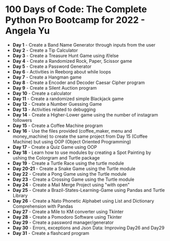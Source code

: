 # 100 Days of Code: The Complete Python Pro Bootcamp for 2022 - Angela Yu

* **Day 1** - Create a Band Name Generator through inputs from the user<br/>
* **Day 2** - Create a Tip Calculator<br/>
* **Day 3** - Create a Treasure Hunt Game using if/else<br/>
* **Day 4** - Create a Randomized Rock, Paper, Scissor game<br/>
* **Day 5** - Create a Password Generator<br/>
* **Day 6** - Activities in Reeborg about while loops <br/>
* **Day 7** - Create a Hangman game<br/>
* **Day 8** - Create a Encoder and Decoder Caesar Cipher program<br/>
* **Day 9** - Create a Silent Auction program<br/>
* **Day 10** - Create a calculator<br/>
* **Day 11** - Create a randomized simple Blackjack game<br/>
* **Day 12** - Create a Number Guessing Game<br/>
* **Day 13** - Activities related to debugging<br/>
* **Day 14** - Create a Higher-Lower game using the number of instagram followers <br/>
* **Day 15** - Create a Coffee Machine program<br/>
* **Day 16** - Use the files provided (coffee_maker, menu and money_machine) to create the same project from Day 15 (Coffee Machine) but using OOP (Object Oriented Programming)<br/>
* **Day 17** - Create a Quiz Game using OOP
* **Day 18** - Learn how to use modules by creating a Spot Painting by ushing the Colorgram and Turtle package
* **Day 19** - Create a Turtle Race using the turtle module
* **Day 20-21** - Create a Snake Game using the Turtle module
* **Day 22** - Create a Pong Game using the Turtle module
* **Day 23** - Create a Crossing Game using the Turtle module
* **Day 24** - Create a Mail Merge Project using "with open"
* **Day 25** - Create a Brazil-States-Learning-Game using Pandas and Turtle Library
* **Day 26** - Create a Nato Phonetic Alphabet using List and Dictionary Comprehension with Pandas
* **Day 27** - Create a Mile to KM converter using Tkinter
* **Day 28** - Create a Pomodoro Software using Tkinter
* **Day 29** - Create a password manager/generator
* **Day 30** - Errors, exceptions and Json Data: Improving Day26 and Day29
* **Day 31** - Create a flashcard program